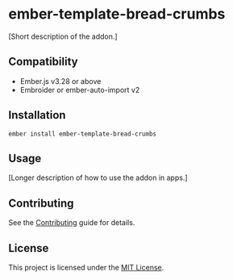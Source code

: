 # ember-template-bread-crumbs

[Short description of the addon.]

## Compatibility

- Ember.js v3.28 or above
- Embroider or ember-auto-import v2

## Installation

```
ember install ember-template-bread-crumbs
```

## Usage

[Longer description of how to use the addon in apps.]

## Contributing

See the [Contributing](CONTRIBUTING.md) guide for details.

## License

This project is licensed under the [MIT License](LICENSE.md).
